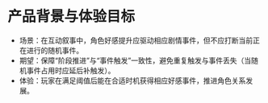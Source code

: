 # 产品背景与体验目标

- 场景：在互动叙事中，角色好感提升应驱动相应剧情事件，但不应打断当前正在进行的随机事件。
- 期望：保障“阶段推进”与“事件触发”一致性，避免重复触发与事件丢失（当随机事件占用时应延后补触发）。
- 体验：玩家在满足阈值后能在合适时机获得相应好感事件，推进角色关系发展。
